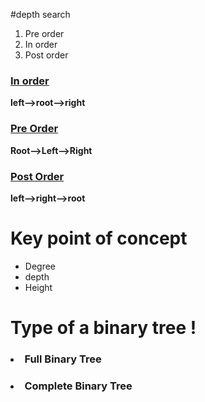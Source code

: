 #depth search
<ol>
<li>Pre order</li>
<li>In order</li>
<li>Post order</li>
</ol>
<u><h3>In order</h3></u>
<b>left-->root-->right</b>

<u><h3>Pre Order </h3></u>
<b>Root-->Left-->Right</b>

<u><h3>Post Order </h3></u>
<b>left-->right-->root</b>

<h1>Key point of concept</h1>
<ul>
<li>Degree</li>
<li>depth</li>
<li>Height</li>
</ul>

<h1>Type of a binary tree !</h1>
<h3><li>Full Binary Tree</li></h3>
<h3><li>Complete Binary Tree</li></h3>